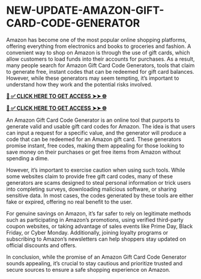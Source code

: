 # NEW-UPDATE-AMAZON-GIFT-CARD-CODE-GENERATOR
Amazon has become one of the most popular online shopping platforms, offering everything from electronics and books to groceries and fashion. A convenient way to shop on Amazon is through the use of gift cards, which allow customers to load funds into their accounts for purchases. As a result, many people search for Amazon Gift Card Code Generators, tools that claim to generate free, instant codes that can be redeemed for gift card balances. However, while these generators may seem tempting, it’s important to understand how they work and the potential risks involved.

**[📌 ✅ CLICK HERE TO GET ACCESS ➤➤ 🌐](https://newmegadeals.xyz/all-gift-card/)**

**[📌 ✅ CLICK HERE TO GET ACCESS ➤➤ 🌐](https://newmegadeals.xyz/all-gift-card/)**

An Amazon Gift Card Code Generator is an online tool that purports to generate valid and usable gift card codes for Amazon. The idea is that users can input a request for a specific value, and the generator will produce a code that can be redeemed for an Amazon gift card. These generators promise instant, free codes, making them appealing for those looking to save money on their purchases or get free items from Amazon without spending a dime.

However, it’s important to exercise caution when using such tools. While some websites claim to provide free gift card codes, many of these generators are scams designed to steal personal information or trick users into completing surveys, downloading malicious software, or sharing sensitive data. In most cases, the codes generated by these tools are either fake or expired, offering no real benefit to the user.

For genuine savings on Amazon, it’s far safer to rely on legitimate methods such as participating in Amazon’s promotions, using verified third-party coupon websites, or taking advantage of sales events like Prime Day, Black Friday, or Cyber Monday. Additionally, joining loyalty programs or subscribing to Amazon’s newsletters can help shoppers stay updated on official discounts and offers.

In conclusion, while the promise of an Amazon Gift Card Code Generator sounds appealing, it’s crucial to stay cautious and prioritize trusted and secure sources to ensure a safe shopping experience on Amazon.
